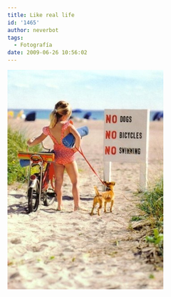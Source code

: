 ```yaml
---
title: Like real life
id: '1465'
author: neverbot
tags:
  - Fotografía
date: 2009-06-26 10:56:02
---
```


![no_dogs](./like-real-life/no_dogs.jpg "no_dogs")